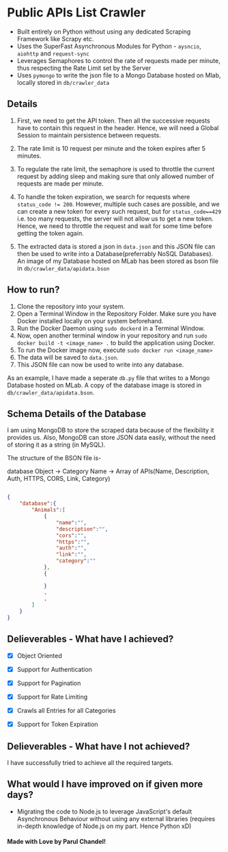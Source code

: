 # Public APIs List Crawler

* Built entirely on Python without using any dedicated Scraping Framework like Scrapy etc.
* Uses the SuperFast Asynchronous Modules for Python - `aysncio`, `aiohttp` and `request-sync`
* Leverages Semaphores to control the rate of requests made per minute, thus respecting the Rate Limit set by the Server
* Uses `pymongo` to write the json file to a Mongo Database hosted on Mlab, locally stored in `db/crawler_data`

## Details

1. First, we need to get the API token. Then all the successive requests have to contain this request in the header. Hence, we will need a Global Session to maintain persistence between requests.

2. The rate limit is 10 request per minute and the token expires after 5 minutes. 

3. To regulate the rate limit, the semaphore is used to throttle the current request by adding sleep and making sure that only allowed number of requests are made per minute.

4. To handle the token expiration, we search for requests where `status_code != 200`. However, multiple such cases are possible, and we can create a new token for every such request, but for `status_code==429` i.e. too many requests, the server will not allow us to get a new token. Hence, we need to throttle the request and wait for some time before getting the token again.  

5. The extracted data is stored a json in `data.json` and this JSON file can then be used to write into a Database(preferrably NoSQL Databases). An image of my Database hosted on MLab has been stored as bson file in `db/crawler_data/apidata.bson`

## How to run?
1. Clone the repository into your system.
2. Open a Terminal Window in the Repository Folder. Make sure you have Docker installed locally on your system beforehand.
3. Run the Docker Daemon using `sudo dockerd` in a Terminal Window.
4. Now, open another terminal window in your repository and run `sudo docker build -t <image_name> .` to build the application using Docker.
5. To run the Docker image now, execute `sudo docker run <image_name>`
6. The data will be saved to `data.json`.
7. This JSON file can now be used to write into any database.

As an example, I have made a seperate `db.py` file that writes to a Mongo Database hosted on MLab. A copy of the database image is stored in `db/crawler_data/apidata.bson`. 

## Schema Details of the Database

I am using MongoDB to store the scraped data because of the flexibility it provides us. Also, MongoDB can store JSON data easily, without the need of storing it as a string (in MySQL).

The structure of the BSON file is- 

database Object -> Category Name -> Array of APIs(Name, Description, Auth, HTTPS, CORS, Link, Category)

```json

{
    "database":{
        "Animals":[
            {
                "name":"",
                "description":"",
                "cors":"",
                "https":"",
                "auth":"",
                "link":"",
                "category":""
            },
            {

            }
            .
            .
        ]
    }
}


```
## Delieverables - What have I achieved?

- [x] Object Oriented
- [x] Support for Authentication
- [x] Support for Pagination
- [x] Support for Rate Limiting
- [x] Crawls all Entries for all Categories
- [x] Support for Token Expiration


## Delieverables - What have I not achieved?

I have successfully tried to achieve all the required targets.

## What would I have improved on if given more days?

-  Migrating the code to Node.js to leverage JavaScript's default Asynchronous Behaviour without using any external libraries (requires in-depth knowledge of Node.js on my part. Hence Python xD)

#### Made with Love by Parul Chandel! 